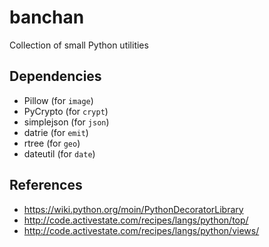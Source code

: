 # banchan

Collection of small Python utilities

## Dependencies

- Pillow (for `image`)
- PyCrypto (for `crypt`)
- simplejson (for `json`)
- datrie (for `emit`)
- rtree (for `geo`)
- dateutil (for `date`)

## References

- https://wiki.python.org/moin/PythonDecoratorLibrary
- http://code.activestate.com/recipes/langs/python/top/
- http://code.activestate.com/recipes/langs/python/views/
